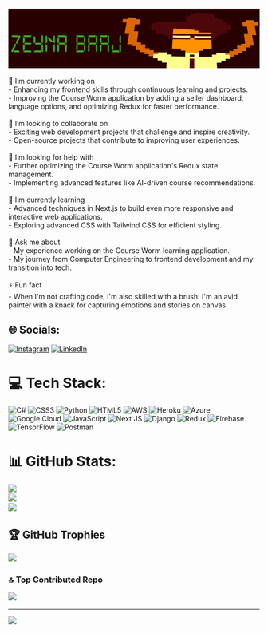 
![Zeyna's GitHub Banner](https://github.com/zainabaaj/zainabaaj/blob/main/banner.jpg?raw=true)


🔭 I’m currently working on<br>- Enhancing my frontend skills through continuous learning and projects.<br>- Improving the Course Worm application by adding a seller dashboard, language options, and optimizing Redux for faster performance.<br><br>👯 I’m looking to collaborate on<br>- Exciting web development projects that challenge and inspire creativity.<br>- Open-source projects that contribute to improving user experiences.<br><br>🤝 I’m looking for help with<br>- Further optimizing the Course Worm application's Redux state management.<br>- Implementing advanced features like AI-driven course recommendations.<br><br>🌱 I’m currently learning<br>- Advanced techniques in Next.js to build even more responsive and interactive web applications.<br>- Exploring advanced CSS with Tailwind CSS for efficient styling.<br><br>💬 Ask me about<br>- My experience working on the Course Worm learning application.<br>- My journey from Computer Engineering to frontend development and my transition into tech.<br><br>⚡ Fun fact<br>- When I'm not crafting code, I'm also skilled with a brush! I'm an avid painter with a knack for capturing emotions and stories on canvas.<br>


## 🌐 Socials:
[![Instagram](https://img.shields.io/badge/Instagram-%23E4405F.svg?logo=Instagram&logoColor=white)](https://instagram.com/zeyna.baaj) [![LinkedIn](https://img.shields.io/badge/LinkedIn-%230077B5.svg?logo=linkedin&logoColor=white)](https://linkedin.com/in/zeynabaaj) 

# 💻 Tech Stack:
![C#](https://img.shields.io/badge/c%23-%23239120.svg?style=for-the-badge&logo=c-sharp&logoColor=white) ![CSS3](https://img.shields.io/badge/css3-%231572B6.svg?style=for-the-badge&logo=css3&logoColor=white) ![Python](https://img.shields.io/badge/python-3670A0?style=for-the-badge&logo=python&logoColor=ffdd54) ![HTML5](https://img.shields.io/badge/html5-%23E34F26.svg?style=for-the-badge&logo=html5&logoColor=white) ![AWS](https://img.shields.io/badge/AWS-%23FF9900.svg?style=for-the-badge&logo=amazon-aws&logoColor=white) ![Heroku](https://img.shields.io/badge/heroku-%23430098.svg?style=for-the-badge&logo=heroku&logoColor=white) ![Azure](https://img.shields.io/badge/azure-%230072C6.svg?style=for-the-badge&logo=azure-devops&logoColor=white) ![Google Cloud](https://img.shields.io/badge/Google%20Cloud-%234285F4.svg?style=for-the-badge&logo=google-cloud&logoColor=white) ![JavaScript](https://img.shields.io/badge/javascript-%23323330.svg?style=for-the-badge&logo=javascript&logoColor=%23F7DF1E) ![Next JS](https://img.shields.io/badge/Next-black?style=for-the-badge&logo=next.js&logoColor=white) ![Django](https://img.shields.io/badge/django-%23092E20.svg?style=for-the-badge&logo=django&logoColor=white) ![Redux](https://img.shields.io/badge/redux-%23593d88.svg?style=for-the-badge&logo=redux&logoColor=white) ![Firebase](https://img.shields.io/badge/firebase-%23039BE5.svg?style=for-the-badge&logo=firebase) ![TensorFlow](https://img.shields.io/badge/TensorFlow-%23FF6F00.svg?style=for-the-badge&logo=TensorFlow&logoColor=white) ![Postman](https://img.shields.io/badge/Postman-FF6C37?style=for-the-badge&logo=postman&logoColor=white)
# 📊 GitHub Stats:
![](https://github-readme-stats.vercel.app/api?username=zainabaaj&theme=dark&hide_border=false&include_all_commits=false&count_private=false)<br/>
![](https://github-readme-streak-stats.herokuapp.com/?user=zainabaaj&theme=dark&hide_border=false)<br/>
![](https://github-readme-stats.vercel.app/api/top-langs/?username=zainabaaj&theme=dark&hide_border=false&include_all_commits=false&count_private=false&layout=compact)

## 🏆 GitHub Trophies
![](https://github-profile-trophy.vercel.app/?username=zainabaaj&theme=dracula&no-frame=false&no-bg=true&margin-w=4)

### 🔝 Top Contributed Repo
![](https://github-contributor-stats.vercel.app/api?username=zainabaaj&limit=5&theme=flat&combine_all_yearly_contributions=true)

---
[![](https://visitcount.itsvg.in/api?id=zainabaaj&icon=0&color=0)](https://visitcount.itsvg.in)

<!-- Proudly created with GPRM ( https://gprm.itsvg.in ) -->
